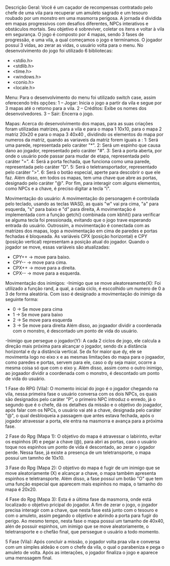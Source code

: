 Descrição Geral: 
Você é um caçador de recompensas contratado pelo chefe de uma vila para recuperar um amuleto sagrado e um tesouro roubado por um monstro em uma masmorra perigosa. A jornada é dividida em mapas progressivos 
com desafios diferentes, NPCs interativos e obstáculos mortais. Seu objetivo é sobreviver, coletar os itens e voltar à vila em segurança. O jogo é composto por 4 mapas, sendo 3 fases de progressão, e uma vila, a qual começamos o jogo e terminamos. O jogador possuí 3 vidas, ao zerar as vidas, o usuário volta para o menu. No desenvolvimento do jogo foi utilizado 6 bibliotecas:
- <stdio.h>
- <stdlib.h>
- <time.h>
- <windows.h>
- <conio.h>
- <locale.h>

Menu: 
Para o desenvolvimento do menu foi utilizado switch case, assim oferecendo três opções:
1 – Jogar: Inicia o jogo a partir da vila e segue por 3 mapas até o retorno para a vila.
2 – Créditos: Exibe os nomes dos desenvolvedores.
3 – Sair: Encerra o jogo.

Mapas:
Acerca do desenvolvimento dos mapas, para as suas criações foram utilizadas matrizes, para a vila e para o mapa 1 10x10, para o mapa 2 matriz 20x20 e para o mapa 3 40x40 , dividindo os elementos do mapa por numeros da matriz, quando as variaveis da matriz forem iguais a :
1: Será uma parede, representada pelo caráter "*". 
2: Será um espinho que causa dano ao jogador, representado pelo caráter "#". 
3: Será a porta aberta, por onde o usuário pode passar para mudar de etapa, representada pelo caráter "=".
4: Será a porta fechada, que funciona como uma parede, representada pelo caráter "D".
5: Será o teletransportador, representado pelo caráter ">".
6: Será o botão especial, aperte para descobrir o que ele faz.
Além disso, em todos os mapas, tem uma chave que abre as portas, designado pelo caráter "@". Por fim, para interagir com alguns elementos, como NPCs e a chave, é preciso digitar a tecla "i".

Movimentação do usuário:
A movimentação do personagem é controlada pelo teclado, usando as teclas WASD, as quais "w" vai pra cima, "a" para esquerda, "s" para baixo e "d" para direita, A movimentação é implementada com a função getch() combinada com kbhit() para verificar se alguma tecla foi pressionada, evitando que o jogo trave esperando entrada do usuário. Outrossim, a movimentação é conectada com as matrizes dos mapas, logo a movimentação em cima de paredes e portas fechadas é bloqueada. As variáveis CPX (posição horizontal) e CPY (posição vertical) representam a posição atual do jogador. Quando o jogador se move, essas variáveis são atualizadas:
- CPY++ → move para baixo.
- CPY-- → move para cima.
- CPX++ → move para a direita.
- CPX-- → move para a esquerda.

Movimentação dos inimigos:
-Inimigo que se move aleatoreamente(X): Foi utilizado a função rand, a qual, a cada ciclo, é esccolhido um numero de 0 a 3 de forma aleatória. Com isso é designado a movimentação do inimigo da seguinte forma:
- 0 → Se move para cima 
- 1 → Se move para baixo
- 2 → Se move para esquerda
- 3 → Se move para direita
Além disso, ao jogaador dividir a coordenada com o monstro, é descontado um ponto de vida do usuário.

-Inimigo que persegue o jogador(Y): A cada 2 ciclos de jogo, ele calcula a direção mais próxima para alcançar o jogador, sendo dx a distância horizontal e dy a distância vertical. Se dx for maior que dy, ele se movimenta logo no eixo x e as mesmas limitações do mapa para o jogaador, como paredes e portas, servem para ele, caso o dy seja maior, ocorre a mesma coisa só que com o eixo y. Além disso, assim como o outro inimigo, ao jogaador dividir a coordenada com o monstro, é descontado um ponto de vida do usuário.

1 Fase do RPG (Vila):
O momento inicial do jogo é o jogador chegando na vila, nessa primeira fase o usuário conversa com os dois NPCs, os quais são designados pelo caráter "P", o primeiro NPC introduz o enredo, já o segundo que é o chefe, dá os 
detalhes da missão e o objetivo do joagador, após falar com os NPCs, o usuário vai até a chave, designada pelo caráter "@", o qual desbloqueia a passagem que antes estava fechada, após o jogador atravessar a porta, ele entra na masmorra e avança para a próxima fase.

2 Fase do Rpg (Mapa 1):
O objetivo do mapa é atravessar o labirinto, evitar os espinhos (#) e pegar a chave (@), para abri as portas, caso o usuário toque nos espinhos um ponto de vida é descontado, ao zerar o jogador perde. Nessa fase, já existe a presença de um teletransporte, o mapa possuí um tamnho de 10x10.

3 Fase do Rpg (Mapa 2):
O objetivo do mapa é fugir de um inimigo que se move aleatoriamente (X) e alcançar a chave, o mapa também apresenta  espinhos e teletransporte. Além disso, a fase possuí um botão "O" que tem uma função especial que aparecem mais espinhos no mapa, o tamanho do mapa é 20x20. 

4 Fase do Rpg (Mapa 3):
Esta é a última fase da masmorra, onde está localizado o objetivo pricipal do jogador. A fim de zerar o jogo, o jogador precisa interagir com a chave, que nesta fase está junto com o tesouro e com o amuleto, assim pegando o objetivo e abrindo a porta para fugir do perigo. Ao mesmo tempo, nesta fase o mapa possui um tamanho de 40x40, alén de possuir espinhos, um inimigo que se move aleatoriamente, o teletransporte e o chefão final, que perssegue o usuário a todo momento. 

5 Fase (Vila):
Após  concluir a missão, o jogador volta praa vila e conversa com um simples aldeão e com o chefe da vila, o qual o parabeniza e pega o amuleto de volta. Após as interações, o  jogador finaliza o  jogo e aparece uma menssagem final.
